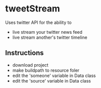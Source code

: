 # tweetStream
Uses twitter API for  the ability to 
* live stream your twitter news feed
* live stream another's twitter timeline
## Instructions
* download project
* make buildpath to resource foler
* edit the 'someone' variable in Data class
* edit the 'source' variable in Data class
